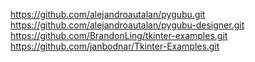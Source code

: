 https://github.com/alejandroautalan/pygubu.git
https://github.com/alejandroautalan/pygubu-designer.git
https://github.com/BrandonLing/tkinter-examples.git
https://github.com/janbodnar/Tkinter-Examples.git
